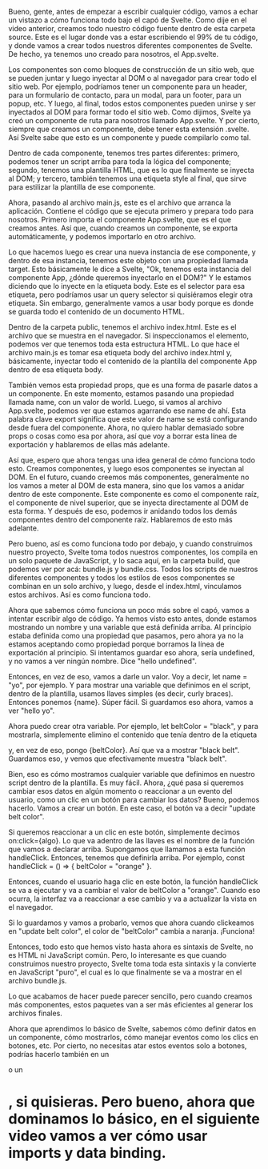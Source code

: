 Bueno, gente, antes de empezar a escribir cualquier código, vamos a echar un vistazo a cómo funciona todo bajo el capó de Svelte. Como dije en el video anterior, creamos todo nuestro código fuente dentro de esta carpeta source. Este es el lugar donde vas a estar escribiendo el 99% de tu código, y donde vamos a crear todos nuestros diferentes componentes de Svelte. De hecho, ya tenemos uno creado para nosotros, el App.svelte.

Los componentes son como bloques de construcción de un sitio web, que se pueden juntar y luego inyectar al DOM o al navegador para crear todo el sitio web. Por ejemplo, podríamos tener un componente para un header, para un formulario de contacto, para un modal, para un footer, para un popup, etc. Y luego, al final, todos estos componentes pueden unirse y ser inyectados al DOM para formar todo el sitio web. Como dijimos, Svelte ya creó un componente de ruta para nosotros llamado App.svelte. Y por cierto, siempre que creamos un componente, debe tener esta extensión .svelte. Así Svelte sabe que esto es un componente y puede compilarlo como tal.

Dentro de cada componente, tenemos tres partes diferentes: primero, podemos tener un script arriba para toda la lógica del componente; segundo, tenemos una plantilla HTML, que es lo que finalmente se inyecta al DOM; y tercero, también tenemos una etiqueta style al final, que sirve para estilizar la plantilla de ese componente.

Ahora, pasando al archivo main.js, este es el archivo que arranca la aplicación. Contiene el código que se ejecuta primero y prepara todo para nosotros. Primero importa el componente App.svelte, que es el que creamos antes. Así que, cuando creamos un componente, se exporta automáticamente, y podemos importarlo en otro archivo.

Lo que hacemos luego es crear una nueva instancia de ese componente, y dentro de esa instancia, tenemos este objeto con una propiedad llamada target. Esto básicamente le dice a Svelte, "Ok, tenemos esta instancia del componente App, ¿dónde queremos inyectarlo en el DOM?" Y le estamos diciendo que lo inyecte en la etiqueta body. Este es el selector para esa etiqueta, pero podríamos usar un query selector si quisiéramos elegir otra etiqueta. Sin embargo, generalmente vamos a usar body porque es donde se guarda todo el contenido de un documento HTML.

Dentro de la carpeta public, tenemos el archivo index.html. Este es el archivo que se muestra en el navegador. Si inspeccionamos el elemento, podemos ver que tenemos toda esta estructura HTML. Lo que hace el archivo main.js es tomar esa etiqueta body del archivo index.html y, básicamente, inyectar todo el contenido de la plantilla del componente App dentro de esa etiqueta body.

También vemos esta propiedad props, que es una forma de pasarle datos a un componente. En este momento, estamos pasando una propiedad llamada name, con un valor de world. Luego, si vamos al archivo App.svelte, podemos ver que estamos agarrando ese name de ahí. Esta palabra clave export significa que este valor de name se está configurando desde fuera del componente. Ahora, no quiero hablar demasiado sobre props o cosas como esa por ahora, así que voy a borrar esta línea de exportación y hablaremos de ellas más adelante.

Así que, espero que ahora tengas una idea general de cómo funciona todo esto. Creamos componentes, y luego esos componentes se inyectan al DOM. En el futuro, cuando creemos más componentes, generalmente no los vamos a meter al DOM de esta manera, sino que los vamos a anidar dentro de este componente. Este componente es como el componente raíz, el componente de nivel superior, que se inyecta directamente al DOM de esta forma. Y después de eso, podemos ir anidando todos los demás componentes dentro del componente raíz. Hablaremos de esto más adelante.

Pero bueno, así es como funciona todo por debajo, y cuando construimos nuestro proyecto, Svelte toma todos nuestros componentes, los compila en un solo paquete de JavaScript, y lo saca aquí, en la carpeta build, que podemos ver por acá: bundle.js y bundle.css. Todos los scripts de nuestros diferentes componentes y todos los estilos de esos componentes se combinan en un solo archivo, y luego, desde el index.html, vinculamos estos archivos. Así es como funciona todo.

Ahora que sabemos cómo funciona un poco más sobre el capó, vamos a intentar escribir algo de código. Ya hemos visto esto antes, donde estamos mostrando un nombre y una variable que está definida arriba. Al principio estaba definida como una propiedad que pasamos, pero ahora ya no la estamos aceptando como propiedad porque borramos la línea de exportación al principio. Si intentamos guardar eso ahora, sería undefined, y no vamos a ver ningún nombre. Dice "hello undefined".

Entonces, en vez de eso, vamos a darle un valor. Voy a decir, let name = "yo", por ejemplo. Y para mostrar una variable que definimos en el script, dentro de la plantilla, usamos llaves simples (es decir, curly braces). Entonces ponemos {name}. Súper fácil. Si guardamos eso ahora, vamos a ver "hello yo".

Ahora puedo crear otra variable. Por ejemplo, let beltColor = "black", y para mostrarla, simplemente elimino el contenido que tenía dentro de la etiqueta <p> y, en vez de eso, pongo {beltColor}. Así que va a mostrar "black belt". Guardamos eso, y vemos que efectivamente muestra "black belt".

Bien, eso es cómo mostramos cualquier variable que definimos en nuestro script dentro de la plantilla. Es muy fácil. Ahora, ¿qué pasa si queremos cambiar esos datos en algún momento o reaccionar a un evento del usuario, como un clic en un botón para cambiar los datos? Bueno, podemos hacerlo. Vamos a crear un botón. En este caso, el botón va a decir "update belt color".

Si queremos reaccionar a un clic en este botón, simplemente decimos on:click={algo}. Lo que va adentro de las llaves es el nombre de la función que vamos a declarar arriba. Supongamos que llamamos a esta función handleClick. Entonces, tenemos que definirla arriba. Por ejemplo, const handleClick = () => { beltColor = "orange" }.

Entonces, cuando el usuario haga clic en este botón, la función handleClick se va a ejecutar y va a cambiar el valor de beltColor a "orange". Cuando eso ocurra, la interfaz va a reaccionar a ese cambio y va a actualizar la vista en el navegador.

Si lo guardamos y vamos a probarlo, vemos que ahora cuando clickeamos en "update belt color", el color de "beltColor" cambia a naranja. ¡Funciona!

Entonces, todo esto que hemos visto hasta ahora es sintaxis de Svelte, no es HTML ni JavaScript común. Pero, lo interesante es que cuando construimos nuestro proyecto, Svelte toma toda esta sintaxis y la convierte en JavaScript "puro", el cual es lo que finalmente se va a mostrar en el archivo bundle.js.

Lo que acabamos de hacer puede parecer sencillo, pero cuando creamos más componentes, estos paquetes van a ser más eficientes al generar los archivos finales.

Ahora que aprendimos lo básico de Svelte, sabemos cómo definir datos en un componente, cómo mostrarlos, cómo manejar eventos como los clics en botones, etc. Por cierto, no necesitas atar estos eventos solo a botones, podrías hacerlo también en un <p> o un <h1>, si quisieras. Pero bueno, ahora que dominamos lo básico, en el siguiente video vamos a ver cómo usar imports y data binding.